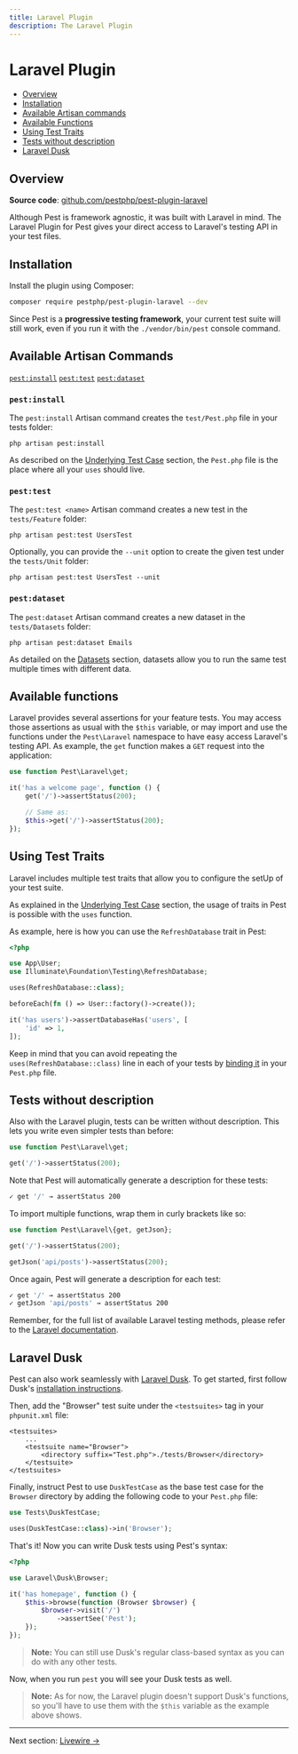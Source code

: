 ```yaml
---
title: Laravel Plugin
description: The Laravel Plugin
---
```


# Laravel Plugin

- [Overview](#overview)
- [Installation](#installation)
- [Available Artisan commands](#available-artisan-commands)
- [Available Functions](#available-functions)
- [Using Test Traits](#using-test-traits)
- [Tests without description](#tests-without-description)
- [Laravel Dusk](#laravel-dusk)

<a name="overview"></a>
## Overview

**Source code**: [github.com/pestphp/pest-plugin-laravel](https://github.com/pestphp/pest-plugin-laravel)

Although Pest is framework agnostic, it was built with Laravel in mind. The Laravel Plugin for Pest gives your direct access to Laravel's testing API in your test files.

<a name="installation"></a>
## Installation

Install the plugin using Composer:

```bash
composer require pestphp/pest-plugin-laravel --dev
```

Since Pest is a **progressive testing framework**, your current test suite will still work, even if you run it with the `./vendor/bin/pest` console command.

<a name="available-artisan-commands"></a>
## Available Artisan Commands

<div class="collection-method-list" markdown="1">

[`pest:install`](#artisan-pest-install)
[`pest:test`](#artisan-pest-test)
[`pest:dataset`](#artisan-pest-dataset)

</div>

<a name="artisan-pest-install"></a>
### `pest:install`

The `pest:install` Artisan command creates the `test/Pest.php` file in your tests folder:

```
php artisan pest:install
```

As described on the [Underlying Test Case](/docs/underlying-test-case) section,
the `Pest.php` file is the place where all your `uses` should live.

<a name="artisan-pest-test"></a>
### `pest:test`

The `pest:test <name>` Artisan command creates a new test in the `tests/Feature` folder:

```
php artisan pest:test UsersTest
```

Optionally, you can provide the `--unit` option to create the
given test under the `tests/Unit` folder:

```
php artisan pest:test UsersTest --unit
```

<a name="artisan-pest-dataset"></a>
### `pest:dataset`

The `pest:dataset` Artisan command creates a new dataset in the `tests/Datasets` folder:

```
php artisan pest:dataset Emails
```

As detailed on the [Datasets](/docs/datasets) section, datasets allow you to
run the same test multiple times with different data.

<a name="available-functions"></a>
## Available functions

Laravel provides several assertions for your feature tests. You may access those assertions
as usual with the `$this` variable, or may import and use the functions under the `Pest\Laravel` namespace
to have easy access Laravel's testing API. As example, the `get` function
makes a `GET` request into the application:

```php
use function Pest\Laravel\get;

it('has a welcome page', function () {
    get('/')->assertStatus(200);

    // Same as:
    $this->get('/')->assertStatus(200);
});
```

<a name="using-test-traits"></a>
## Using Test Traits

Laravel includes multiple test traits that allow you to configure the setUp of your test suite.

As explained in the [Underlying Test Case](/docs/underlying-test-case) section, the usage
of traits in Pest is possible with the `uses` function.

As example, here is how you can use the `RefreshDatabase` trait in Pest:

```php
<?php

use App\User;
use Illuminate\Foundation\Testing\RefreshDatabase;

uses(RefreshDatabase::class);

beforeEach(fn () => User::factory()->create());

it('has users')->assertDatabaseHas('users', [
    'id' => 1,
]);
```

Keep in mind that you can avoid repeating the `uses(RefreshDatabase::class)`
line in each of your tests by [binding it](/docs/underlying-test-case) in your `Pest.php` file.

<a name="tests-without-description"></a>
## Tests without description

Also with the Laravel plugin, tests can be written without description. This
lets you write even simpler tests than before:

```php
use function Pest\Laravel\get;

get('/')->assertStatus(200);
```

Note that Pest will automatically generate a description for these tests:

```bash
✓ get '/' → assertStatus 200
```

To import multiple functions, wrap them in curly brackets like so:

```php
use function Pest\Laravel\{get, getJson};

get('/')->assertStatus(200);

getJson('api/posts')->assertStatus(200);
```

Once again, Pest will generate a description for each test:

```bash
✓ get '/' → assertStatus 200
✓ getJson 'api/posts' → assertStatus 200
```

Remember, for the full list of available Laravel testing methods, please refer to the [Laravel documentation](https://laravel.com/docs/master/http-tests).

<a name="laravel-dusk"></a>
## Laravel Dusk

Pest can also work seamlessly with [Laravel Dusk](https://laravel.com/docs/dusk). To get started, first follow Dusk's [installation instructions](https://laravel.com/docs/7.x/dusk#installation).

Then, add the "Browser" test suite under the `<testsuites>` tag in your `phpunit.xml` file:

```
<testsuites>
    ...
    <testsuite name="Browser">
        <directory suffix="Test.php">./tests/Browser</directory>
    </testsuite>
</testsuites>
```

Finally, instruct Pest to use `DuskTestCase` as the base test case for the `Browser` directory by adding the following code to your `Pest.php` file:

```php
use Tests\DuskTestCase;

uses(DuskTestCase::class)->in('Browser');
```

That's it! Now you can write Dusk tests using Pest's syntax:

```php
<?php

use Laravel\Dusk\Browser;

it('has homepage', function () {
    $this->browse(function (Browser $browser) {
        $browser->visit('/')
            ->assertSee('Pest');
    });
});
```

> **Note:** You can still use Dusk's regular class-based syntax as you can do with any other tests.

Now, when you run `pest` you will see your Dusk tests as well.

> **Note:** As for now, the Laravel plugin doesn't support Dusk's functions, so you'll have to use them with the `$this` variable as the example above shows.

---

Next section: [Livewire →](/docs/plugins/livewire)
